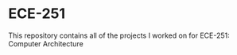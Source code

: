 # ECE-251
This repository contains all of the projects I worked on for ECE-251: Computer Architecture
